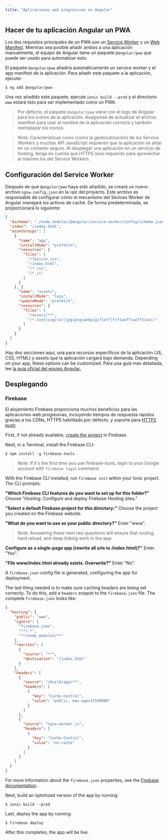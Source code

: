 ```yaml
---
title: "Aplicaciones web progresivas en Angular"
---
```



## Hacer de tu aplicación Angular un PWA


Los dos requisitos principales de un PWA son un <a href="https://developers.google.com/web/fundamentals/primers/service-workers/" target="_blank">Service Worker</a> y un <a href="https://developers.google.com/web/fundamentals/web-app-manifest/" target="_blank">Web Manifest</a>. Mientras sea posible añadir ambos a una aplicación manualmente, el equipo de Angular tiene un paquete `@angular/pwa` que puede ser usado para automatizar esto.

El paquete `@angular/pwa` añadirá automáticamente un service worker y el app manifest de la aplicación. Para añadir este paquete a la aplicación, ejecute:

```shell
$ ng add @angular/pwa
```

Una vez añadido este paquete, ejecute `ionic build --prod` y el directorio `www` estará listo para ser implementado como un PWA.

> Por defecto, el paquete `@angular/pwa` viene con el logo de Angular para los iconos de la aplicación. Asegúrese de actualizar el archivo manifest para usar el nombre de la aplicación correcta y también reemplazar los iconos.


> Nota: Características como (como la geolocalización) de los Service Workers y  muchas API JavaScript requieren que la aplicación se aloje en un contexto seguro. Al desplegar una aplicación en un servicio de hosting, tenga en cuenta que HTTPS será requerido para aprovechar al máximo los del Service Workers.

## Configuración del Service Worker

Después de que `@angular/pwa` haya sido añadido, se creará un nuevo archivo `ngsw-config.json` en la raíz del proyecto. Este archivo es responsable de configurar cómo el mecanismo del Sevices Worker de Angular manejará los activos de caché. De forma predeterminada, se proporcionará lo siguiente:

```json
{
  "$schema": "./node_modules/@angular/service-worker/config/schema.json",
  "index": "/index.html",
  "assetGroups": [
    {
      "name": "app",
      "installMode": "prefetch",
      "resources": {
        "files": [
          "/favicon.ico",
          "/index.html",
          "/*.css",
          "/*.js"
        ]
      }
    }, {
      "name": "assets",
      "installMode": "lazy",
      "updateMode": "prefetch",
      "resources": {
        "files": [
          "/assets/**",
          "/*.(eot|svg|cur|jpg|png|webp|gif|otf|ttf|woff|woff2|ani)"
        ]
      }
    }
  ]
}
```

Hay dos secciones aquí, una para recursos específicos de la aplicación (JS, CSS, HTML) y assets que la aplicación cargará bajo demanda. Depending on your app, these options can be customized. Para una guía más detallada, lee [la guía oficial del equipo Angular.](https://angular.io/guide/service-worker-config)


## Desplegando

### Firebase

El alojamiento Firebase proporciona muchos beneficios para las aplicaciones web progresivas, incluyendo tiempos de respuesta rápidos gracias a los CDNs, HTTPS habilitado por defecto, y soporte para [HTTP2 push](https://firebase.googleblog.com/2016/09/http2-comes-to-firebase-hosting.html).

First, if not already available, [create the project](https://console.firebase.google.com) in Firebase.

Next, in a Terminal, install the Firebase CLI:

```shell
$ npm install -g firebase-tools
```

> Note: If it's the first time you use firebase-tools, login to your Google account with `firebase login` command.

With the Firebase CLI installed, run `firebase init` within your Ionic project. The CLI prompts:

**"Which Firebase CLI features do you want to set up for this folder?"**  Choose "Hosting: Configure and deploy Firebase Hosting sites."

**"Select a default Firebase project for this directory:"** Choose the project you created on the Firebase website.

**"What do you want to use as your public directory?"** Enter "www".

> Note: Answering these next two questions will ensure that routing, hard reload, and deep linking work in the app:

**Configure as a single-page app (rewrite all urls to /index.html)?"** Enter "Yes".

**"File www/index.html already exists. Overwrite?"** Enter "No".

A `firebase.json` config file is generated, configuring the app for deployment.

The last thing needed is to make sure caching headers are being set correctly. To do this, add a `headers` snippet to the `firebase.json` file. The complete `firebase.json` looks like:

```json
{
  "hosting": {
    "public": "www",
    "ignore": [
      "firebase.json",
      "**/.*",
      "**/node_modules/**"
    ],
    "rewrites": [
      {
        "source": "**",
        "destination": "/index.html"
      }
    ],
    "headers": [
      {
        "source": "/build/app/**",
        "headers": [
          {
            "key": "Cache-Control",
            "value": "public, max-age=31536000"
          }
        ]
      },
      {
        "source": "ngsw-worker.js",
        "headers": [
          {
            "key": "Cache-Control",
            "value": "no-cache"
          }
        ]
      }
    ]
  }
}
```

For more information about the `firebase.json` properties, see the [Firebase documentation](https://firebase.google.com/docs/hosting/full-config#section-firebase-json).

Next, build an optimized version of the app by running:

```shell
$ ionic build --prod
```

Last, deploy the app by running:

```shell
$ firebase deploy
```

After this completes, the app will be live.
